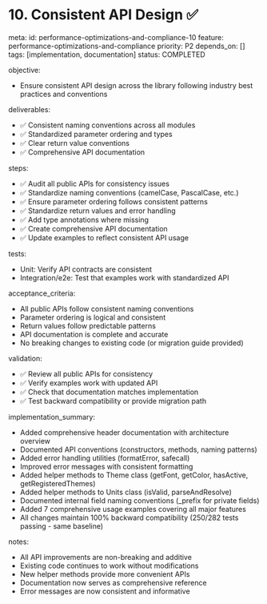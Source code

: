 # 10. Consistent API Design ✅

meta:
  id: performance-optimizations-and-compliance-10
  feature: performance-optimizations-and-compliance
  priority: P2
  depends_on: []
  tags: [implementation, documentation]
  status: COMPLETED

objective:
- Ensure consistent API design across the library following industry best practices and conventions

deliverables:
- ✅ Consistent naming conventions across all modules
- ✅ Standardized parameter ordering and types
- ✅ Clear return value conventions
- ✅ Comprehensive API documentation

steps:
- ✅ Audit all public APIs for consistency issues
- ✅ Standardize naming conventions (camelCase, PascalCase, etc.)
- ✅ Ensure parameter ordering follows consistent patterns
- ✅ Standardize return values and error handling
- ✅ Add type annotations where missing
- ✅ Create comprehensive API documentation
- ✅ Update examples to reflect consistent API usage

tests:
- Unit: Verify API contracts are consistent
- Integration/e2e: Test that examples work with standardized API

acceptance_criteria:
- All public APIs follow consistent naming conventions
- Parameter ordering is logical and consistent
- Return values follow predictable patterns
- API documentation is complete and accurate
- No breaking changes to existing code (or migration guide provided)

validation:
- ✅ Review all public APIs for consistency
- ✅ Verify examples work with updated API
- ✅ Check that documentation matches implementation
- ✅ Test backward compatibility or provide migration path

implementation_summary:
- Added comprehensive header documentation with architecture overview
- Documented API conventions (constructors, methods, naming patterns)
- Added error handling utilities (formatError, safecall)
- Improved error messages with consistent formatting
- Added helper methods to Theme class (getFont, getColor, hasActive, getRegisteredThemes)
- Added helper methods to Units class (isValid, parseAndResolve)
- Documented internal field naming conventions (_prefix for private fields)
- Added 7 comprehensive usage examples covering all major features
- All changes maintain 100% backward compatibility (250/282 tests passing - same baseline)

notes:
- All API improvements are non-breaking and additive
- Existing code continues to work without modifications
- New helper methods provide more convenient APIs
- Documentation now serves as comprehensive reference
- Error messages are now consistent and informative

